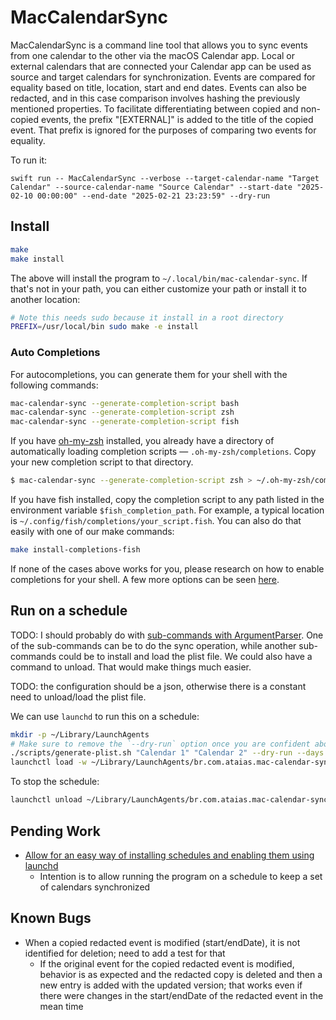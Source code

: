 # MacCalendarSync

MacCalendarSync is a command line tool that allows you to sync events from one calendar to the other via the macOS Calendar app. Local or external calendars that are connected your Calendar app can be used as source and target calendars for synchronization. Events are compared for equality based on title, location, start and end dates. Events can also be redacted, and in this case comparison involves hashing the previously mentioned properties. To facilitate differentiating between copied and non-copied events, the prefix "[EXTERNAL]" is added to the title of the copied event. That prefix is ignored for the purposes of comparing two events for equality.

To run it:

```
swift run -- MacCalendarSync --verbose --target-calendar-name "Target Calendar" --source-calendar-name "Source Calendar" --start-date "2025-02-10 00:00:00" --end-date "2025-02-21 23:23:59" --dry-run
```

## Install

```sh
make
make install
```

The above will install the program to `~/.local/bin/mac-calendar-sync`. If that's not in your path, you can either customize your path or install it to another location:

```sh
# Note this needs sudo because it install in a root directory
PREFIX=/usr/local/bin sudo make -e install
```

### Auto Completions
For autocompletions, you can generate them for your shell with the following commands:

```sh
mac-calendar-sync --generate-completion-script bash
mac-calendar-sync --generate-completion-script zsh
mac-calendar-sync --generate-completion-script fish
```

If you have [oh-my-zsh](https://ohmyz.sh/) installed, you already have a directory of automatically loading completion scripts — `.oh-my-zsh/completions`. Copy your new completion script to that directory.

```sh
$ mac-calendar-sync --generate-completion-script zsh > ~/.oh-my-zsh/completions/_example
```

If you have fish installed, copy the completion script to any path listed in the environment variable `$fish_completion_path`. For example, a typical location is `~/.config/fish/completions/your_script.fish`. You can also do that easily with one of our make commands:

```sh
make install-completions-fish
```

If none of the cases above works for you, please research on how to enable completions for your shell. A few more options can be seen [here](https://swiftpackageindex.com/apple/swift-argument-parser/1.5.0/documentation/argumentparser/installingcompletionscripts).

## Run on a schedule

TODO: I should probably do with [sub-commands with ArgumentParser](https://swiftinit.org/docs/swift-argument-parser/argumentparser/commandsandsubcommands). One of the sub-commands can be to do the sync operation, while another sub-commands could be to install and load the plist file. We could also have a command to unload. That would make things much easier.

TODO: the configuration should be a json, otherwise there is a constant need to unload/load the plist file.

We can use `launchd` to run this on a schedule:

```sh
mkdir -p ~/Library/LaunchAgents
# Make sure to remove the `--dry-run` option once you are confident about the script; as for `--days 3`, you should customize the number
./scripts/generate-plist.sh "Calendar 1" "Calendar 2" --dry-run --days 3 > ~/Library/LaunchAgents/br.com.ataias.mac-calendar-sync.plist
launchctl load -w ~/Library/LaunchAgents/br.com.ataias.mac-calendar-sync.plist
```

To stop the schedule:

```sh
launchctl unload ~/Library/LaunchAgents/br.com.ataias.mac-calendar-sync.plist
```

## Pending Work

- [Allow for an easy way of installing schedules and enabling them using launchd](https://developer.apple.com/library/archive/documentation/MacOSX/Conceptual/BPSystemStartup/Chapters/ScheduledJobs.html)
  - Intention is to allow running the program on a schedule to keep a set of calendars synchronized

## Known Bugs

- When a copied redacted event is modified (start/endDate), it is not identified for deletion; need to add a test for that
  - If the original event for the copied redacted event is modified, behavior is as expected and the redacted copy is deleted and then a new entry is added with the updated version; that works even if there were changes in the start/endDate of the redacted event in the mean time
